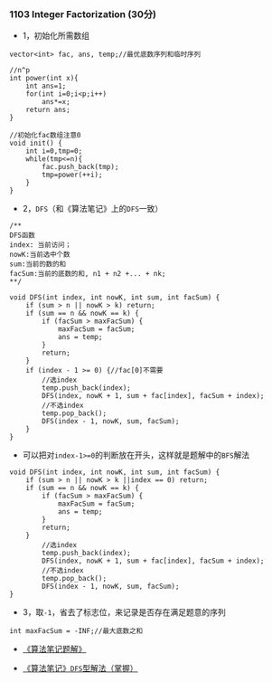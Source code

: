 
### 1103 Integer Factorization (30分)

* 1，初始化所需数组

```
vector<int> fac, ans, temp;//最优底数序列和临时序列

//n^p
int power(int x){
    int ans=1;
    for(int i=0;i<p;i++)
        ans*=x;
    return ans;
}

//初始化fac数组注意0
void init() {
    int i=0,tmp=0;
    while(tmp<=n){
        fac.push_back(tmp);
        tmp=power(++i);
    }
}

```

* 2，```DFS```（和《算法笔记》上的```DFS```一致）

```
/**
DFS函数
index: 当前访问；
nowK:当前选中个数
sum:当前的数的和
facSum:当前的底数的和, n1 + n2 +... + nk;
**/
 
void DFS(int index, int nowK, int sum, int facSum) {
    if (sum > n || nowK > k) return;
    if (sum == n && nowK == k) {
        if (facSum > maxFacSum) {
            maxFacSum = facSum;
            ans = temp;
        }
        return;
    }
    if (index - 1 >= 0) {//fac[0]不需要
        //选index
        temp.push_back(index);
        DFS(index, nowK + 1, sum + fac[index], facSum + index);
        //不选index
        temp.pop_back();
        DFS(index - 1, nowK, sum, facSum);
    }
}

```

* 可以把对```index-1>=0```的判断放在开头，这样就是题解中的```BFS```解法
```
void DFS(int index, int nowK, int sum, int facSum) {
    if (sum > n || nowK > k ||index == 0) return;
    if (sum == n && nowK == k) {
        if (facSum > maxFacSum) {
            maxFacSum = facSum;
            ans = temp;
        }
        return;
    }
        //选index
        temp.push_back(index);
        DFS(index, nowK + 1, sum + fac[index], facSum + index);
        //不选index
        temp.pop_back();
        DFS(index - 1, nowK, sum, facSum);
}
```


* 3，取```-1```，省去了标志位，来记录是否存在满足题意的序列
```
int maxFacSum = -INF;//最大底数之和
```

* [《算法笔记题解》](https://blog.csdn.net/qq_34649947/article/details/81208186)


* [《算法笔记》```DFS```型解法（掌握）](https://blog.csdn.net/qq_33375598/article/details/104085131)


















